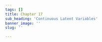 ```yaml
---
tags: []
title: Chapter 17
sub_heading: 'Continuous Latent Variables'
banner_image: ''
slug: ''

---
```

